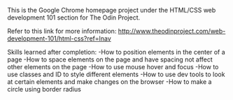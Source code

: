 This is the Google Chrome homepage project under the HTML/CSS web development 101 section for The Odin Project. 

Refer to this link for more information: http://www.theodinproject.com/web-development-101/html-css?ref=lnav


Skills learned after completion:
-How to position elements in the center of a page
-How to space elements on the page and have spacing not affect other elements on the page
-How to use mouse hover and focus
-How to use classes and ID to style different elements
-How to use dev tools to look at certain elements and make changes on the browser
-How to make a circle using border radius